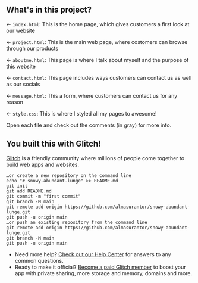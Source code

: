 
## What's in this project?

← `index.html`: This is the home page, which gives customers a first look at our website

← `project.html`: This is the main web page, where costomers can browse through our products

← `aboutme.html`: This page is where I talk about myself and the purpose of this website

← `contact.html`: This page includes ways customers can contact us as well as our socials

← `message.html`: This a form, where customers can contact us for any reason

← `style.css`: This is where I styled all my pages to awesome!




Open each file and check out the comments (in gray) for more info.




## You built this with Glitch!

[Glitch](https://glitch.com) is a friendly community where millions of people come together to build web apps and websites.
```
…or create a new repository on the command line
echo "# snowy-abundant-lunge" >> README.md
git init
git add README.md
git commit -m "first commit"
git branch -M main
git remote add origin https://github.com/almasurantor/snowy-abundant-lunge.git
git push -u origin main
…or push an existing repository from the command line
git remote add origin https://github.com/almasurantor/snowy-abundant-lunge.git
git branch -M main
git push -u origin main
```

- Need more help? [Check out our Help Center](https://help.glitch.com/) for answers to any common questions.
- Ready to make it official? [Become a paid Glitch member](https://glitch.com/pricing) to boost your app with private sharing, more storage and memory, domains and more.
